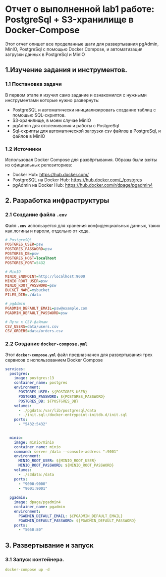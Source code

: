# Отчет о выполненной lab1 работе: PostgreSql + S3-хранилище в Docker-Compose
Этот отчет опишет все проделанные шаги для развертывания pgAdmin, MinIO, PostgreSql с помощью Docker Compose, и автоматизация загрузки данных в PostgreSql и MinIO

## 1.Изучение задания и инструментов.
### 1.1 Постановка задачи
В первом этапе я изучил само задание и ознакомился с нужными инструментами которые нужно развернуть:
* PostgreSQL и автоматически инициализировать создание таблиц с помощью SQL-скриптов.
* S3-хранилище, в моем случае MinIO
* pgAdmin для отслеживания и работы с PostgreSql
* Sql-скрипты для автоматической загрузки csv файлов в PostgreSql, и файлов в MinIO

### 1.2 Источники
Использовал Docker Compose для развёртывания. Образы были взяты из официальных репозиториев:
* Docker Hub: https://hub.docker.com/
* PostgreSQL на Docker Hub: https://hub.docker.com/_/postgres
* pgAdmin на Docker Hub: https://hub.docker.com/r/dpage/pgadmin4

## 2. Разработка инфраструктуры

### 2.1 Создание файла **`.env`**
Файл **`.env`** используется для хранения конфиденциальных данных, таких как логины и пароли, отдельно от кода. 
```ini
# PostgreSQL
POSTGRES_USER=psw
POSTGRES_PASSWORD=psw
POSTGRES_DB=psw
POSTGRES_HOST=localhost
POSTGRES_PORT=5432

# MinIO
MINIO_ENDPOINT=http://localhost:9000
MINIO_ROOT_USER=psw
MINIO_ROOT_PASSWORD=psw
BUCKET_NAME=mybucket
FILES_DIR=./data

# pgAdmin
PGADMIN_DEFAULT_EMAIL=psw@example.com
PGADMIN_DEFAULT_PASSWORD=psw

# Пути к CSV-файлам
CSV_USERS=data/users.csv
CSV_ORDERS=data/orders.csv
```
### 2.2 Создание **`docker-compose.yml`**
Этот **`docker-compose.yml`** файл предназначен для развертывания трех сервисов с использованием Docker Compose
```yaml
services:
  postgres:
    image: postgres:13
    container_name: postgres
    environment:
      POSTGRES_USER: ${POSTGRES_USER}
      POSTGRES_PASSWORD: ${POSTGRES_PASSWORD}
      POSTGRES_DB: ${POSTGRES_DB}
    volumes:
      - ./pgdata:/var/lib/postgresql/data
      - ./init.sql:/docker-entrypoint-initdb.d/init.sql
    ports:
      - "5432:5432"
    

  minio:
    image: minio/minio
    container_name: minio
    command: server /data --console-address ":9001"
    environment:
      MINIO_ROOT_USER: ${MINIO_ROOT_USER}
      MINIO_ROOT_PASSWORD: ${MINIO_ROOT_PASSWORD}
    volumes:
      - ./s3data:/data
    ports:
      - "9000:9000"
      - "9001:9001"
    
  pgadmin:
    image: dpage/pgadmin4
    container_name: pgadmin
    environment:
      PGADMIN_DEFAULT_EMAIL: ${PGADMIN_DEFAULT_EMAIL}
      PGADMIN_DEFAULT_PASSWORD: ${PGADMIN_DEFAULT_PASSWORD}
    ports:
      - "5050:80"
  ```
## 3. Развертывание и запуск

### 3.1 Запуск контейнера.
```yaml
docker-compose up -d
```











